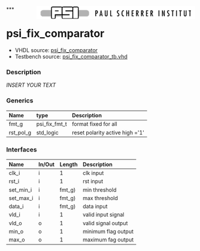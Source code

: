 <img align="right" src="../../doc/psi_logo.png">
***

# psi_fix_comparator
 - VHDL source: [psi_fix_comparator](../hdl/psi_fix_comparator.vhd)
 - Testbench source: [psi_fix_comparator_tb.vhd](../testbench/psi_fix_comparator_tb/psi_fix_comparator_tb.vhd)

### Description
*INSERT YOUR TEXT*

### Generics
| Name      | type          | Description                     |
|:----------|:--------------|:--------------------------------|
| fmt_g     | psi_fix_fmt_t | format fixed for all            |
| rst_pol_g | std_logic     | reset polarity active high ='1' |

### Interfaces
| Name      | In/Out   | Length   | Description         |
|:----------|:---------|:---------|:--------------------|
| clk_i     | i        | 1        | clk input           |
| rst_i     | i        | 1        | rst input           |
| set_min_i | i        | fmt_g)   | min threshold       |
| set_max_i | i        | fmt_g)   | max threshold       |
| data_i    | i        | fmt_g)   | data input          |
| vld_i     | i        | 1        | valid input signal  |
| vld_o     | o        | 1        | valid signal output |
| min_o     | o        | 1        | minimum flag output |
| max_o     | o        | 1        | maximum fag output  |